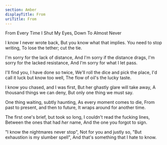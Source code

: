```yaml
---
section: Amber
displayTitle: From
uriTitle: From
---
```


From Every Time I Shut My Eyes, Down To Almost Never

I know I never wrote back,
But you know what that implies.
You need to stop writing,
To lose the tether; cut the tie.

I'm sorry for the lack of distance,
And I'm sorry if the distance drags,
I'm sorry for the lacked resistance,
And I'm sorry for what I let pass.

I'll find you, I have done so twice,
We'll roll the dice and pick the place,
I'd call it luck but know too well,
The flow of oil's the lucky taste.

I know you chased, and I was first,
But her ghastly glare will take away,
A thousand things we can deny,
But only one thing we must say.

One thing waiting, subtly haunting,
As every moment comes to die,
From past to present, and then to future,
It wraps around for another time.

The first one's brief, but took so long,
I couldn't read the fucking lines,
Between the ones that had *her* name,
And the one you forgot to sign.

"I know the nightmares never stop",
Not for you and justly so,
"But exhaustion is my slumber spell",
And that's something that I hate to know.
